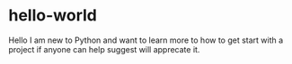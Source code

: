 # hello-world

Hello I am new to Python and want to learn more to how to get start with a project if anyone can help suggest will apprecate it.
